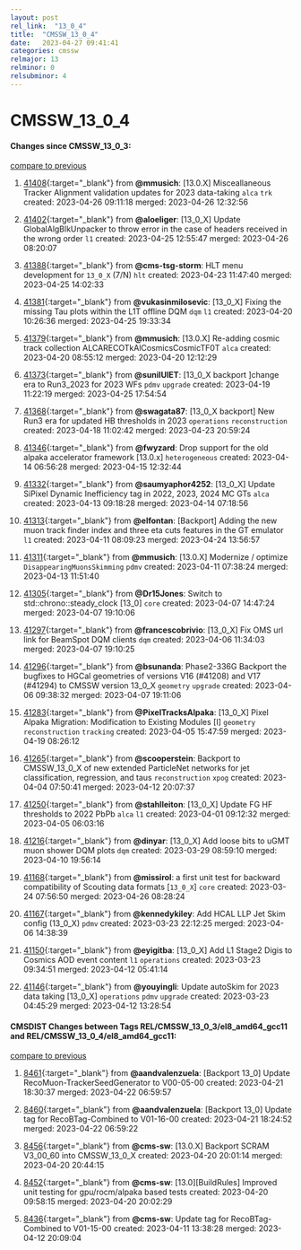 ```yaml
---
layout: post
rel_link:  "13_0_4"
title:  "CMSSW_13_0_4"
date:   2023-04-27 09:41:41
categories: cmssw
relmajor: 13
relminor: 0
relsubminor: 4
---
```


# CMSSW_13_0_4
#### Changes since CMSSW_13_0_3:
[compare to previous](https://github.com/cms-sw/cmssw/compare/CMSSW_13_0_3...CMSSW_13_0_4)



1. [41408](http://github.com/cms-sw/cmssw/pull/41408){:target="_blank"}  from **@mmusich**: [13.0.X] Misceallaneous Tracker Alignment validation updates for 2023 data-taking  `alca` `trk` created: 2023-04-26 09:11:18 merged: 2023-04-26 12:32:56

2. [41402](http://github.com/cms-sw/cmssw/pull/41402){:target="_blank"}  from **@aloeliger**: [13_0_X] Update GlobalAlgBlkUnpacker to throw error in the case of headers received in the wrong order `l1` created: 2023-04-25 12:55:47 merged: 2023-04-26 08:20:07

3. [41388](http://github.com/cms-sw/cmssw/pull/41388){:target="_blank"}  from **@cms-tsg-storm**: HLT menu development for `13_0_X` (7/N) `hlt` created: 2023-04-23 11:47:40 merged: 2023-04-25 14:02:33

4. [41381](http://github.com/cms-sw/cmssw/pull/41381){:target="_blank"}  from **@vukasinmilosevic**: [13_0_X] Fixing the missing Tau plots within the L1T offline DQM  `dqm` `l1` created: 2023-04-20 10:26:36 merged: 2023-04-25 19:33:34

5. [41379](http://github.com/cms-sw/cmssw/pull/41379){:target="_blank"}  from **@mmusich**: [13.0.X] Re-adding cosmic track collection ALCARECOTkAlCosmicsCosmicTF0T `alca` created: 2023-04-20 08:55:12 merged: 2023-04-20 12:12:29

6. [41373](http://github.com/cms-sw/cmssw/pull/41373){:target="_blank"}  from **@sunilUIET**: [13_0_X backport ]change era to Run3_2023 for 2023 WFs `pdmv` `upgrade` created: 2023-04-19 11:22:19 merged: 2023-04-25 17:54:54

7. [41368](http://github.com/cms-sw/cmssw/pull/41368){:target="_blank"}  from **@swagata87**: [13_0_X backport] New Run3 era for updated HB thresholds in 2023 `operations` `reconstruction` created: 2023-04-18 11:02:42 merged: 2023-04-23 20:59:24

8. [41346](http://github.com/cms-sw/cmssw/pull/41346){:target="_blank"}  from **@fwyzard**: Drop support for the old alpaka accelerator framework [13.0.x] `heterogeneous` created: 2023-04-14 06:56:28 merged: 2023-04-15 12:32:44

9. [41332](http://github.com/cms-sw/cmssw/pull/41332){:target="_blank"}  from **@saumyaphor4252**: [13_0_X] Update SiPixel Dynamic Inefficiency tag in 2022, 2023, 2024 MC GTs `alca` created: 2023-04-13 09:18:28 merged: 2023-04-14 07:18:56

10. [41313](http://github.com/cms-sw/cmssw/pull/41313){:target="_blank"}  from **@elfontan**: [Backport] Adding the new muon track finder index and three eta cuts features in the GT emulator `l1` created: 2023-04-11 08:09:23 merged: 2023-04-24 13:56:57

11. [41311](http://github.com/cms-sw/cmssw/pull/41311){:target="_blank"}  from **@mmusich**: [13.0.X] Modernize / optimize `DisappearingMuonsSkimming` `pdmv` created: 2023-04-11 07:38:24 merged: 2023-04-13 11:51:40

12. [41305](http://github.com/cms-sw/cmssw/pull/41305){:target="_blank"}  from **@Dr15Jones**: Switch to std::chrono::steady_clock [13_0] `core` created: 2023-04-07 14:47:24 merged: 2023-04-07 19:10:06

13. [41297](http://github.com/cms-sw/cmssw/pull/41297){:target="_blank"}  from **@francescobrivio**: [13_0_X] Fix OMS url link for BeamSpot DQM clients `dqm` created: 2023-04-06 11:34:03 merged: 2023-04-07 19:10:25

14. [41296](http://github.com/cms-sw/cmssw/pull/41296){:target="_blank"}  from **@bsunanda**: Phase2-336G Backport the bugfixes to HGCal geometries of versions V16 (#41208) and V17 (#41294) to CMSSW version 13_0_X `geometry` `upgrade` created: 2023-04-06 09:38:32 merged: 2023-04-07 19:11:06

15. [41283](http://github.com/cms-sw/cmssw/pull/41283){:target="_blank"}  from **@PixelTracksAlpaka**: [13_0_X] Pixel Alpaka Migration: Modification to Existing Modules [I] `geometry` `reconstruction` `tracking` created: 2023-04-05 15:47:59 merged: 2023-04-19 08:26:12

16. [41265](http://github.com/cms-sw/cmssw/pull/41265){:target="_blank"}  from **@scooperstein**: Backport to CMSSW_13_0_X of new extended ParticleNet networks for jet classification, regression, and taus `reconstruction` `xpog` created: 2023-04-04 07:50:41 merged: 2023-04-12 20:07:37

17. [41250](http://github.com/cms-sw/cmssw/pull/41250){:target="_blank"}  from **@stahlleiton**: [13_0_X] Update FG HF thresholds to 2022 PbPb `alca` `l1` created: 2023-04-01 09:12:32 merged: 2023-04-05 06:03:16

18. [41216](http://github.com/cms-sw/cmssw/pull/41216){:target="_blank"}  from **@dinyar**: [13_0_X] Add loose bits to uGMT muon shower DQM plots `dqm` created: 2023-03-29 08:59:10 merged: 2023-04-10 19:56:14

19. [41168](http://github.com/cms-sw/cmssw/pull/41168){:target="_blank"}  from **@missirol**: a first unit test for backward compatibility of Scouting data formats [`13_0_X`] `core` created: 2023-03-24 07:56:50 merged: 2023-04-26 08:28:24

20. [41167](http://github.com/cms-sw/cmssw/pull/41167){:target="_blank"}  from **@kennedykiley**: Add HCAL LLP Jet Skim config (13_0_X) `pdmv` created: 2023-03-23 22:12:25 merged: 2023-04-06 14:38:39

21. [41150](http://github.com/cms-sw/cmssw/pull/41150){:target="_blank"}  from **@eyigitba**: [13_0_X] Add L1 Stage2 Digis to Cosmics AOD event content `l1` `operations` created: 2023-03-23 09:34:51 merged: 2023-04-12 05:41:14

22. [41146](http://github.com/cms-sw/cmssw/pull/41146){:target="_blank"}  from **@youyingli**: Update autoSkim for 2023 data taking [13_0_X] `operations` `pdmv` `upgrade` created: 2023-03-23 04:45:29 merged: 2023-04-12 13:28:54

#### CMSDIST Changes between Tags REL/CMSSW_13_0_3/el8_amd64_gcc11 and REL/CMSSW_13_0_4/el8_amd64_gcc11:
[compare to previous](https://github.com/cms-sw/cmsdist/compare/REL/CMSSW_13_0_3/el8_amd64_gcc11...REL/CMSSW_13_0_4/el8_amd64_gcc11)



1. [8461](http://github.com/cms-sw/cmsdist/pull/8461){:target="_blank"}  from **@aandvalenzuela**: [Backport 13_0] Update RecoMuon-TrackerSeedGenerator to V00-05-00 created: 2023-04-21 18:30:37 merged: 2023-04-22 06:59:57

2. [8460](http://github.com/cms-sw/cmsdist/pull/8460){:target="_blank"}  from **@aandvalenzuela**: [Backport 13_0] Update tag for RecoBTag-Combined to V01-16-00 created: 2023-04-21 18:24:52 merged: 2023-04-22 06:59:22

3. [8456](http://github.com/cms-sw/cmsdist/pull/8456){:target="_blank"}  from **@cms-sw**: [13.0.X] Backport SCRAM V3_00_60 into CMSSW_13_0_X created: 2023-04-20 20:01:14 merged: 2023-04-20 20:44:15

4. [8452](http://github.com/cms-sw/cmsdist/pull/8452){:target="_blank"}  from **@cms-sw**: [13.0][BuildRules] Improved unit testing for gpu/rocm/alpaka based tests created: 2023-04-20 09:58:15 merged: 2023-04-20 20:02:29

5. [8436](http://github.com/cms-sw/cmsdist/pull/8436){:target="_blank"}  from **@cms-sw**: Update tag for RecoBTag-Combined to V01-15-00 created: 2023-04-11 13:38:28 merged: 2023-04-12 20:09:04
